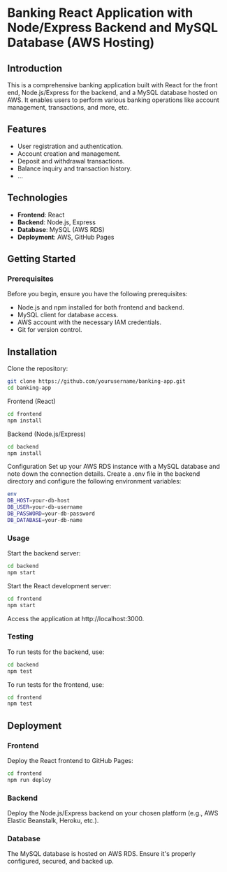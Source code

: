 # Banking React Application with Node/Express Backend and MySQL Database (AWS Hosting)

## Introduction

This is a comprehensive banking application built with React for the front end, Node.js/Express for the backend, and a MySQL database hosted on AWS. It enables users to perform various banking operations like account management, transactions, and more, etc.

## Features

- User registration and authentication.
- Account creation and management.
- Deposit and withdrawal transactions.
- Balance inquiry and transaction history.
- ...

## Technologies

- **Frontend**: React
- **Backend**: Node.js, Express
- **Database**: MySQL (AWS RDS)
- **Deployment**: AWS, GitHub Pages

## Getting Started

### Prerequisites

Before you begin, ensure you have the following prerequisites:

- Node.js and npm installed for both frontend and backend.
- MySQL client for database access.
- AWS account with the necessary IAM credentials.
- Git for version control.

## Installation
Clone the repository:

   ```bash
   git clone https://github.com/yourusername/banking-app.git
   cd banking-app
   ```
Frontend (React)

   ```bash
   cd frontend
   npm install
   ```

Backend (Node.js/Express)

```bash
cd backend
npm install
```

Configuration
Set up your AWS RDS instance with a MySQL database and note down the connection details.
Create a .env file in the backend directory and configure the following environment variables:


```bash
env
DB_HOST=your-db-host
DB_USER=your-db-username
DB_PASSWORD=your-db-password
DB_DATABASE=your-db-name
```

### Usage
Start the backend server:

```bash
cd backend
npm start
```

Start the React development server:

```bash
cd frontend
npm start
```

Access the application at http://localhost:3000.

### Testing
To run tests for the backend, use:

```bash
cd backend
npm test
```

To run tests for the frontend, use:

```bash
cd frontend
npm test
```
## Deployment

### Frontend
Deploy the React frontend to GitHub Pages:

```bash
cd frontend
npm run deploy
```
### Backend
Deploy the Node.js/Express backend on your chosen platform (e.g., AWS Elastic Beanstalk, Heroku, etc.).

### Database
The MySQL database is hosted on AWS RDS. Ensure it's properly configured, secured, and backed up.
